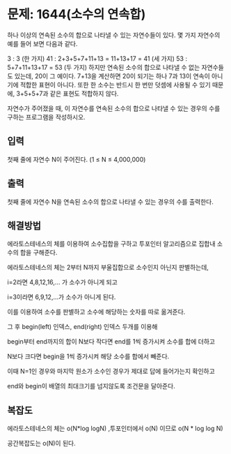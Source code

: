 # 문제: 1644(소수의 연속합)

하나 이상의 연속된 소수의 합으로 나타낼 수 있는 자연수들이 있다. 몇 가지 자연수의 예를 들어 보면 다음과 같다.

3 : 3 (한 가지)
41 : 2+3+5+7+11+13 = 11+13+17 = 41 (세 가지)
53 : 5+7+11+13+17 = 53 (두 가지)
하지만 연속된 소수의 합으로 나타낼 수 없는 자연수들도 있는데, 20이 그 예이다. 7+13을 계산하면 20이 되기는 하나 7과 13이 연속이 아니기에 적합한 표현이 아니다. 또한 한 소수는 반드시 한 번만 덧셈에 사용될 수 있기 때문에, 3+5+5+7과 같은 표현도 적합하지 않다.

자연수가 주어졌을 때, 이 자연수를 연속된 소수의 합으로 나타낼 수 있는 경우의 수를 구하는 프로그램을 작성하시오.


## 입력

첫째 줄에 자연수 N이 주어진다. (1 ≤ N ≤ 4,000,000)

## 출력

첫째 줄에 자연수 N을 연속된 소수의 합으로 나타낼 수 있는 경우의 수를 출력한다.

## 해결방법

에라토스테네스의 체를 이용하여 소수집합을 구하고 투포인터 알고리즘으로 집합내 소수의 합을 구해준다.

에라토스테네스의 체는 2부터 N까지 부울집합으로 소수인지 아닌지 판별하는데,

i=2라면 4,8,12,16,... 가 소수가 아니게 되고

i=3이라면 6,9,12,...가 소수가 아니게 된다.

이를 이용하여 소수를 판별하고 소수에 해당하는 숫자를 따로 옮겨준다.

그 후 begin(left) 인덱스, end(right) 인덱스 두개를 이용해 

begin부터 end까지의 합이 N보다 작다면 end를 1씩 증가시켜 소수를 합에 더하고

N보다 크다면 begin을 1씩 증가시켜 해당 소수를 합에서 빼준다.

이때 N=1인 경우와 마지막 원소가 소수인 경우가 제대로 답에 들어가는지 확인하고

end와 begin이 배열의 최대크기를 넘지않도록 조건문을 달아준다.

## 복잡도

에라토스테네스의 체는 o(N*log logN) ,투포인터에서 o(N) 이므로 o(N * log log N)

공간복잡도는 o(N)이 된다.